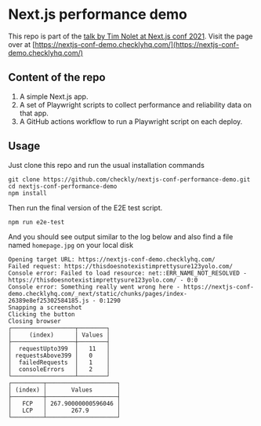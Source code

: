 # Next.js performance demo

This repo is part of the [talk by Tim Nolet at Next.js conf 2021](https://nextjs.org/conf/speakers/timnolet).
Visit the page over at [https://nextjs-conf-demo.checklyhq.com/](https://nextjs-conf-demo.checklyhq.com/)

## Content of the repo

1. A simple Next.js app.
2. A set of Playwright scripts to collect performance and reliability data on that app.
3. A GitHub actions workflow to run a Playwright script on each deploy.

## Usage

Just clone this repo and run the usual installation commands

```
git clone https://github.com/checkly/nextjs-conf-performance-demo.git
cd nextjs-conf-performance-demo
npm install
```

Then run the final version of the E2E test script.

```
npm run e2e-test
```

And you should see output similar to the log below and also find a file named `homepage.jpg` on your local disk

```
Opening target URL: https://nextjs-conf-demo.checklyhq.com/
Failed request: https://thisdoesnotexistimprettysure123yolo.com/
Console error: Failed to load resource: net::ERR_NAME_NOT_RESOLVED - https://thisdoesnotexistimprettysure123yolo.com/ - 0:0
Console error: Something really went wrong here - https://nextjs-conf-demo.checklyhq.com/_next/static/chunks/pages/index-26389e8ef25302584185.js - 0:1290
Snapping a screenshot
Clicking the button
Closing browser
┌──────────────────┬────────┐
│     (index)      │ Values │
├──────────────────┼────────┤
│  requestUpto399  │   11   │
│ requestsAbove399 │   0    │
│  failedRequests  │   1    │
│  consoleErrors   │   2    │
└──────────────────┴────────┘
┌─────────┬────────────────────┐
│ (index) │       Values       │
├─────────┼────────────────────┤
│   FCP   │ 267.90000000596046 │
│   LCP   │       267.9        │
└─────────┴────────────────────┘

```
